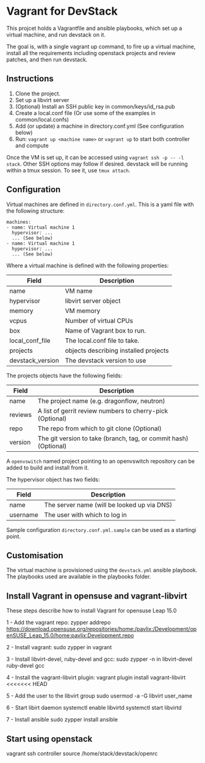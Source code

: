 # Vagrant for DevStack

This projcet holds a Vagrantfile and ansible playbooks, which set up a virtual
machine, and run devstack on it.

The goal is, with a single vagrant up command, to fire up a virtual machine,
install all the requirements including openstack projects and review patches,
and then run devstack.

## Instructions

1. Clone the project.
2. Set up a libvirt server
3. (Optional) Install an SSH public key in common/keys/id_rsa.pub
4. Create a local.conf file (Or use some of the examples in common/local.confs)
5. Add (or update) a machine in directory.conf.yml (See configuration below)
6. Run: `vagrant up <machine name>` or `vagrant up` to start both controller and compute

Once the VM is set up, it can be accessed using `vagrant ssh -p --
-l stack`.  Other SSH options may follow if desired. devstack will be
running within a tmux session. To see it, use `tmux attach`.

## Configuration

Virtual machines are defined in `directory.conf.yml`. This is a yaml file with
the following structure:


```
machines:
- name: Virtual machine 1
  hypervisor: ...
  ... (See below)
- name: Virtual machine 1
  hypervisor: ...
  ... (See below)
```

Where a virtual machine is defined with the following properties:

| Field             | Description                            |
| ----------------- | -------------------------------------- |
| name              | VM name                                |
| hypervisor        | libvirt server object                  |
| memory            | VM memory                              |
| vcpus             | Number of virtual CPUs                 |
| box               | Name of Vagrant box to run.            |
| local_conf_file   | The local.conf file to take.           |
| projects          | objects describing installed projects  |
| devstack_version  | The devstack version to use            |

The projects objects have the following fields:

| Field    | Description                                                       |
| -------- | ----------------------------------------------------------------- |
| name     | The project name (e.g. dragonflow, neutron)                       |
| reviews  | A list of gerrit review numbers to cherry-pick (Optional)         |
| repo     | The repo from which to git clone (Optional)                       |
| version  | The git version to take (branch, tag, or commit hash) (Optional)  |

A `openvswitch` named project pointing to an openvswitch repository can be
added to build and install from it.

The hypervisor object has two fields:

| Field     | Description                                  |
| --------- | -------------------------------------------- |
| name      | The server name (will be looked up via DNS)  |
| username  | The user with which to log in                |

Sample configuration `directory.conf.yml.sample` can be used as a startingi
point.

## Customisation

The virtual machine is provisioned using the `devstack.yml` ansible playbook.
The playbooks used are available in the playbooks folder.


## Install Vagrant in opensuse and vagrant-libvirt

These steps describe how to install Vagrant for opensuse Leap 15.0

1 - Add the vagrant repo:
zypper addrepo https://download.opensuse.org/repositories/home:/pavlix:/Development/openSUSE_Leap_15.0/home:pavlix:Development.repo

2 - Install vagrant:
sudo zypper in vagrant

3 - Install libvirt-devel, ruby-devel and gcc:
sudo zypper -n in libvirt-devel ruby-devel gcc

4 - Install the vagrant-libvirt plugin:
vagrant plugin install vagrant-libvirt
<<<<<<< HEAD

5 - Add the user to the libvirt group
sudo usermod -a -G libvirt user_name

6 - Start libirt daemon
systemctl enable libvirtd
systemctl start libvirtd

7 - Install ansible
sudo zypper install ansible


## Start using openstack

vagrant ssh controller
source /home/stack/devstack/openrc
